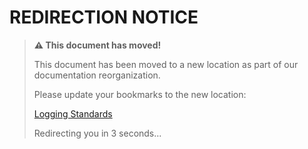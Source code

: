# REDIRECTION NOTICE

> **⚠️ This document has moved!**
>
> This document has been moved to a new location as part of our documentation reorganization.
>
> Please update your bookmarks to the new location:
>
> [Logging Standards](../reference/standards/logging-standards.md)
>
> Redirecting you in 3 seconds...
